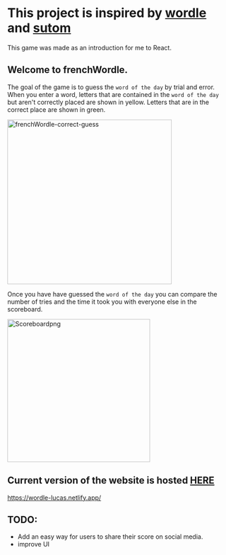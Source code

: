 # This project is inspired by [wordle](www.nytimes.com/games/wordle/index.html) and [sutom](https://sutom.nocle.fr/#)
This game was made as an introduction for me to React.

## Welcome to frenchWordle. 
The goal of the game is to guess the `word of the day` by trial and error.
When you enter a word, letters that are contained in the `word of the day` but aren't correctly placed are shown in yellow. Letters that are in the correct place are shown in green.
 
<img width="372" alt="frenchWordle-correct-guess" src="https://user-images.githubusercontent.com/103802467/169088024-9f262413-2d36-42a3-b76b-6ed26583f619.png">


Once you have have guessed the `word of the day` you can compare the number of tries and the time it took you with everyone else in the scoreboard.

<img width="323" alt="Scoreboardpng" src="https://user-images.githubusercontent.com/103802467/169088036-eee6bd99-c022-42cc-88b1-d2a5c2316dfd.png">

## Current version of the website is hosted [HERE](https://wordle-lucas.netlify.app/)
https://wordle-lucas.netlify.app/

## TODO:
- Add an easy way for users to share their score on social media.
- improve UI
